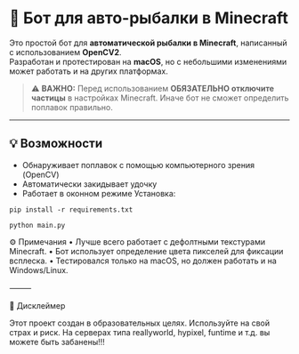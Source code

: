 # 🎣 Бот для авто-рыбалки в Minecraft

Это простой бот для **автоматической рыбалки в Minecraft**, написанный с использованием **OpenCV2**.  
Разработан и протестирован на **macOS**, но с небольшими изменениями может работать и на других платформах.

> ⚠️ **ВАЖНО:** Перед использованием **ОБЯЗАТЕЛЬНО отключите частицы** в настройках Minecraft. Иначе бот не сможет определить поплавок правильно.

---

## 💡 Возможности

- Обнаруживает поплавок с помощью компьютерного зрения (OpenCV)
- Автоматически закидывает удочку
- Работает в оконном режиме
Установка:
```
pip install -r requirements.txt
```
```
python main.py
```

⚙️ Примечания
	•	Лучше всего работает с дефолтными текстурами Minecraft.
	•	Бот использует определение цвета пикселей для фиксации всплеска.
	•	Тестировался только на macOS, но должен работать и на Windows/Linux.

⸻

🧾 Дисклеймер

Этот проект создан в образовательных целях. Используйте на свой страх и риск.
На серверах типа reallyworld, hypixel, funtime и т.д. вы можете быть забанены!!!
